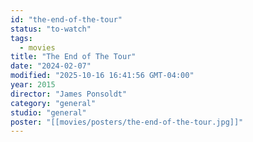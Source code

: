 ```yaml
---
id: "the-end-of-the-tour"
status: "to-watch"
tags:
  - movies
title: "The End of The Tour"
date: "2024-02-07"
modified: "2025-10-16 16:41:56 GMT-04:00"
year: 2015
director: "James Ponsoldt"
category: "general"
studio: "general"
poster: "[[movies/posters/the-end-of-the-tour.jpg]]"
---
```

